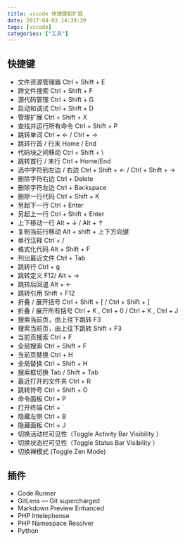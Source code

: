 ```yaml
---
title: vscode 快捷键和扩展
date: 2017-04-03 14:39:39
tags: [vscode]
categories: ["工具"]
---
```


## 快捷键

- 文件资源管理器 Ctrl + Shift + E
- 跨文件搜索 Ctrl + Shift + F
- 源代码管理 Ctrl + Shift + G
- 启动和调试 Ctrl + Shift + D
- 管理扩展 Ctrl + Shift + X
- 查找并运行所有命令 Ctrl + Shift + P
- 跳转单词     Ctrl + ← / Ctrl + →
- 跳转行首 / 行末     Home / End
- 代码块之间移动    Ctrl + Shift + \
- 跳转首行 / 末行    Ctrl + Home/End
- 选中字符到左边 / 右边   Ctrl + Shift + <- /  Ctrl + Shift + ->
- 删除字符右边 Ctrl + Delete
- 删除字符左边 Ctrl + Backspace
- 删除一行代码 Ctrl + Shift + K
- 另起下一行 Ctrl + Enter
- 另起上一行 Ctrl + Shift + Enter
- 上下移动一行 Alt + ↓ / Alt +  ↑
- 复制当前行移动 Alt + shift + 上下方向键
- 单行注释 Ctrl + /
- 格式化代码 Alt + Shift + F
- 列出最近文件 Ctrl + Tab
- 跳转行 Ctrl + g
- 跳转定义 F12/ Alt + ->
- 跳转后回退 Alt + <-
- 跳转引用 Shift + F12
- 折叠 / 展开括号 Ctrl + Shift + [ / Ctrl + Shift + ]
- 折叠 / 展开所有括号 Ctrl + K , Ctrl + 0 / Ctrl + K , Ctrl + J
- 搜索当前页，由上往下跳转 F3
- 搜索当前页，由上往下跳转  Shift + F3
- 当前页搜索 Ctrl + F
- 全局搜索  Ctrl + Shift + F
- 当前页替换 Ctrl + H
- 全局替换 Ctrl + Shift + H
- 搜索框切换 Tab / Shift + Tab
- 最近打开的文件夹 Ctrl + R
- 跳转符号 Ctrl + Shift + O
- 命令面板 Ctrl + P
- 打开终端 Ctrl + `
- 隐藏左侧 Ctrl + B
- 隐藏面板  Ctrl + J
- 切换活动栏可见性（Toggle Activity Bar Visibility ）
- 切换状态栏可见性（Toggle Status Bar Visibility ）
- 切换禅模式 (Toggle Zen Mode)

## 插件

- Code Runner
- GitLens — Git supercharged
- Markdown Preview Enhanced
- PHP Intelephense
- PHP Namespace Resolver
- Python

